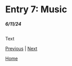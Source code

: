 # Entry 7: Music 
##### 6/11/24

##

Text

[Previous](entry06.md) | [Next](entry08.md)

[Home](../README.md)
